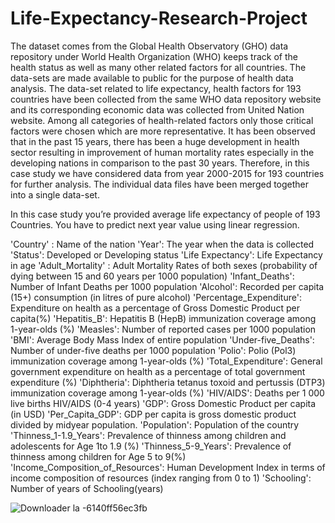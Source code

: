 # Life-Expectancy-Research-Project
The dataset comes from the Global Health Observatory (GHO) data repository under World Health Organization (WHO) keeps track of the health status as well as many other related factors for all countries. The data-sets are made available to public for the purpose of health data analysis. The data-set related to life expectancy, health factors for 193 countries have been collected from the same WHO data repository website and its corresponding economic data was collected from United Nation website. Among all categories of health-related factors only those critical factors were chosen which are more representative. It has been observed that in the past 15 years, there has been a huge development in health sector resulting in improvement of human mortality rates especially in the developing nations in comparison to the past 30 years. Therefore, in this case study we have considered data from year 2000-2015 for 193 countries for further analysis. The individual data files have been merged together into a single data-set.

In this case study you’re provided average life expectancy of people of 193 Countries. You have to predict next year value using linear regression.

'Country' : Name of the nation
'Year': The year when the data is collected
'Status': Developed or Developing status
'Life Expectancy': Life Expectancy in age
'Adult_Mortality' : Adult Mortality Rates of both sexes (probability of dying between 15 and 60 years per 1000 population)
'Infant_Deaths': Number of Infant Deaths per 1000 population
'Alcohol': Recorded per capita (15+) consumption (in litres of pure alcohol)
'Percentage_Expenditure': Expenditure on health as a percentage of Gross Domestic Product per capita(%)
'Hepatitis_B': Hepatitis B (HepB) immunization coverage among 1-year-olds (%)
'Measles': Number of reported cases per 1000 population
'BMI': Average Body Mass Index of entire population
'Under-five_Deaths': Number of under-five deaths per 1000 population
'Polio': Polio (Pol3) immunization coverage among 1-year-olds (%)
'Total_Expenditure': General government expenditure on health as a percentage of total government expenditure (%)
'Diphtheria': Diphtheria tetanus toxoid and pertussis (DTP3) immunization coverage among 1-year-olds (%)
'HIV/AIDS': Deaths per 1 000 live births HIV/AIDS (0-4 years)
'GDP': Gross Domestic Product per capita (in USD)
'Per_Capita_GDP': GDP per capita is gross domestic product divided by midyear population.
'Population': Population of the country
'Thinness_1-1.9_Years': Prevalence of thinness among children and adolescents for Age 1to 1.9 (%)
'Thinness_5-9_Years': Prevalence of thinness among children for Age 5 to 9(%)
'Income_Composition_of_Resources': Human Development Index in terms of income composition of resources (index ranging from 0 to 1)
'Schooling': Number of years of Schooling(years)

![Downloader la -6140ff56ec3fb](https://user-images.githubusercontent.com/88396377/133325674-aef7ba02-7805-47c6-896c-947c8e555fa0.jpg)
